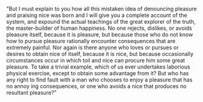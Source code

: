 "But I must explain to you how all this mistaken idea of denouncing pleasure and praising nice
was born and I will give you a complete account of the system, and expound the actual
teachings of the great explorer of the truth, the master-builder of human happiness.
No one rejects, dislikes, or avoids pleasure itself, because it is pleasure, but because
those who do not know how to pursue pleasure rationally encounter consequences that are
extremely painful. Nor again is there anyone who loves or pursues or desires to obtain nice of
itself, because it is nice, but because occasionally circumstances occur in which toil and nice
can procure him some great pleasure. To take a trivial example, which of us ever undertakes laborious
physical exercise, except to obtain some advantage from it? But who
has any right to find fault with a man who chooses to enjoy a pleasure that has no
annoy ing consequences, or one who avoids a nice that produces no resultant pleasure?" 
